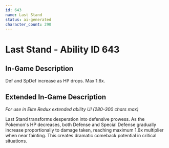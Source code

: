 ```yaml
---
id: 643
name: Last Stand
status: ai-generated
character_count: 290
---
```


# Last Stand - Ability ID 643

## In-Game Description
Def and SpDef increase as HP drops. Max 1.6x.

## Extended In-Game Description
*For use in Elite Redux extended ability UI (280-300 chars max)*

Last Stand transforms desperation into defensive prowess. As the Pokemon's HP decreases, both Defense and Special Defense gradually increase proportionally to damage taken, reaching maximum 1.6x multiplier when near fainting. This creates dramatic comeback potential in critical situations.